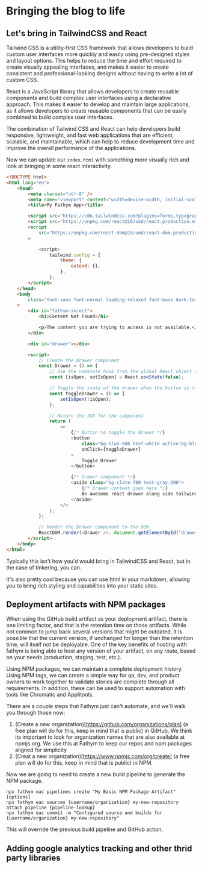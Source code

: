 # Bringing the blog to life

## Let's bring in TailwindCSS and React

Tailwind CSS is a utility-first CSS framework that allows developers to build custom user interfaces more quickly and easily using pre-designed styles and layout options. This helps to reduce the time and effort required to create visually appealing interfaces, and makes it easier to create consistent and professional-looking designs without having to write a lot of custom CSS.

React is a JavaScript library that allows developers to create reusable components and build complex user interfaces using a declarative approach. This makes it easier to develop and maintain large applications, as it allows developers to create reusable components that can be easily combined to build complex user interfaces.

The combination of Tailwind CSS and React can help developers build responsive, lightweight, and fast web applications that are efficient, scalable, and maintainable, which can help to reduce development time and improve the overall performance of the applications.

Now we can update our `index.html` with something more visually rich and look at bringing in some react interactivity.

```html
<!DOCTYPE html>
<html lang="en">
    <head>
        <meta charset="utf-8" />
        <meta name="viewport" content="width=device-width, initial-scale=1" />
        <title>My Fathym App</title>

        <script src="https://cdn.tailwindcss.com?plugins=forms,typography,aspect-ratio,line-clamp"></script>
        <script src="https://unpkg.com/react@16/umd/react.production.min.js"></script>
        <script
            src="https://unpkg.com/react-dom@16/umd/react-dom.production.min.js"
        >

            <script>
                tailwind.config = {
                    theme: {
                        extend: {},
                    },
                };
        </script>
    </head>
    <body
        class="font-sans font-normal leading-relaxed font-base dark:text-gray-100 text-gray-800 prose dark"
    >
        <div id="fathym-inject">
            <h1>Content Not Found</h1>

            <p>The content you are trying to access is not available.</p>
        </div>

        <div id="drawer"></div>

        <script>
            // Create the Drawer component
            const Drawer = () => {
                // Use the useState hook from the global React object to store the state of the drawer
                const [isOpen, setIsOpen] = React.useState(false);

                // Toggle the state of the drawer when the button is clicked
                const toggleDrawer = () => {
                    setIsOpen(!isOpen);
                };

                // Return the JSX for the component
                return (
                    <>
                        {/* Button to toggle the drawer */}
                        <button
                            class="bg-blue-500 text-white active:bg-blue-600 font-bold uppercase text-xs px-4 py-2 rounded shadow hover:shadow-md outline-none focus:outline-none mr-1 mb-1 ease-linear transition-all duration-150"
                            onClick={toggleDrawer}
                        >
                            Toggle Drawer
                        </button>

                        {/* Drawer component */}
                        <aside class="bg-slate-700 text-gray-200">
                            {/* Drawer content goes here */}
                            An awesome react drawer along side tailwind
                        </aside>
                    </>
                );
            };

            // Render the Drawer component to the DOM
            ReactDOM.render(<Drawer />, document.getElementById("drawer"));
        </script>
    </body>
</html>
```

Typically this isn't how you'd would bring in TailwindCSS and React, but in the case of tinkering, you can.

It's also pretty cool because you can use html in your markdown, allowing you to bring rich styling and capabilities into your static sites.

## Deployment artifacts with NPM packages

When using the GitHub build artifact as your deployment artifact, there is one limiting factor, and that is the retention time on those artifacts. While not common to jump back several versions that might be outdated, it is possible that the current version, if unchanged for longer than the retention time, will itself not be deployable. One of the key benefits of hosting with fathym is being able to host any version of your artifact, on any route, based on your needs (production, staging, test, etc.).

Using NPM packages, we can maintain a complete deployment history. Using NPM tags, we can create a simple way for qa, dev, and product owners to work together to validate stories are complete through all requirements. In addition, these can be used to support automation with tools like Chromatic and Applitools.

There are a couple steps that Fathym just can't automate, and we'll walk you through those now:

1. (Create a new organization)[https://github.com/organizations/plan] (a free plan will do for this, keep in mind that is public) in GitHub. We think its important to look for organization names that are also available at npmjs.org. We use this at Fathym to keep our repos and npm packages aligned for simplicity
2. (Creat a new organization)[https://www.npmjs.com/org/create] (a free plan will do for this, keep in mind that is public) in NPM.

Now we are going to need to create a new build pipeline to generate the NPM package.

```cli
npx fathym eac pipelines create "My Basic NPM Package Artifact" [options]
npx fathym eac sources {username/organization} my-new-repository attach pipeline {pipeline-lookup}
npx fathym eac commit -m "Configured source and builds for {username/organization} my-new-repository"
```

This will override the previous build pipeline and GitHub action.

## Adding google analytics tracking and other thrid party libraries
